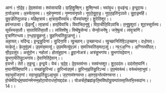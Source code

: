 

  
आनः॑। नो॒दे॒व॒। दे॒व॒शव॑सा। शव॑सायाहि। या॒हि॒शु॒ष्मि॒न्। शु॒ष्मि॒न्भव॑। भवा॑वृ॒ध। वृ॒धइ॑न्द्र। इ॒न्द्र॒रा॒यः। रा॒योअ॒स्य। अ॒स्येत्य॒स्य।। म॒हेनृ॒म्णाय॑। नृ॒म्णाय॑नृपते। नृ॒प॒ते॒सु॒व॒ज्र॒। नृ॒प॒त॒इति॑नृऽपते। सु॒व॒ज्र॒महि॑। सु॒व॒ज्रेति॑सुऽवज्र। महि॑क्ष॒त्राय॑। क्ष॒त्राय॒पौंस्या॑य। पौंस्या॑यशूर। शू॒रेति॑शूर।।  
हव॑न्तउत्वा। ऊँ॒इत्यूँ॑। त्वा॒हव्यं॑। हव्यं॒विवा॑चि। विवा॑चित॒नूषु॑। विवा॒चीति॒विऽवा॑चि। त॒नूषु॒शूराः॑। शूरा॒स्सूर्य॑स्य। सूर्य॑स्यसा॒तौ। सा॒ताविति॑सा॒तौ।। त्वंविश्वे॑षु। विष्वे॑षु॒सेन्यः॑। सेन्यो॒जने॑षु। जने॒षुत्वं। त्वंवृ॒त्राणि॑। वृ॒त्राणि॑रन्धय। र॒न्ध॒या॒सु॒हन्तु॑। सु॒हन्त्विति॑सु॒ऽहन्तु॑।।  
अहा॒यत्। यदि॑न्द्र। इ॒न्द्र॒सु॒दिनाः॑। सु॒दिना॒वि। व्यु॒च्छान्। उ॒च्छान्दधः॑। व्यु॒च्छानिति॑वि॒ऽउ॒च्छान्। दधो॒यत्। यत्के॒तुं। के॒तुमु॑प॒मं। उ॒प॒मंस॒मत्सु॑। उ॒प॒ममित्यु॑प॒ऽमं। स॒मत्स्विति॑स॒मत्ऽसु॑।। न्य॒१॒॑अ॒ग्निः। अ॒ग्निस्सी॑दत्। सी॒द॒दसु॑रः। असु॑रो॒न। नहोता॑। होता॑हुवा॒नः। हु॒वा॒नोअत्र॑। अत्र॑सु॒भगा॑य। सु॒भगा॑यदे॒वान्। सु॒भगा॒येति॑सु॒ऽभगा॑य। दे॒वानिति॑दे॒वान्।।  
व॒यन्ते॑। तेते॑। त॒इ॒न्द्र॒। इ॒न्द्र॒ये। येच॑। च॒दे॒व॒। दे॒व॒स्तव॑न्तः। स्तव॑न्तशूर। शू॒र॒दद॑तः। दद॑तोम॒घानि॑। म॒घानीति॑म॒घानि॑।। यच्छा॑सू॒रिभ्यः॑। सू॒रिभ्य॑उप॒मं। सू॒रिभ्य॒इति॑सू॒रिऽभ्यः॑। उ॒प॒मंवरू॑थं। वरू॑थंस्वा॒भुवः॑। स्वा॒भुवो॑जर॒णां। स्वा॒भुव॒इति॑सु॒ऽआ॒भुवः॑। ज॒र॒णाम॑श्नवन्त। अ॒श्न॒व॒न्तेत्य॑श्नवन्त।।  
वो॒चेमेदिन्द्रं॑म॒घवा॑नमेनम्म॒होरा॒योराध॑सो॒यद्दद॑न्नः।। योअर्च॑तो॒ब्रह्म॑कृति॒मवि॑ष्ठोयू॒यम्पा॑तस्व॒स्तिभि॒स्सदा॑नः।। 14।।  
